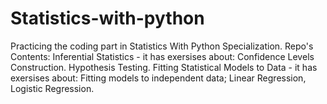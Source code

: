 # Statistics-with-python
Practicing the coding part in Statistics With Python Specialization.  Repo's Contents: Inferential Statistics - it has exersises about:  Confidence Levels Construction. Hypothesis Testing. Fitting Statistical Models to Data - it has exersises about:  Fitting models to independent data; Linear Regression, Logistic Regression.
